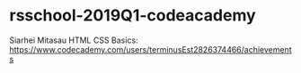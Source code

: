 # rsschool-2019Q1-codeacademy

Siarhei Mitasau
HTML CSS Basics: https://www.codecademy.com/users/terminusEst2826374466/achievements
